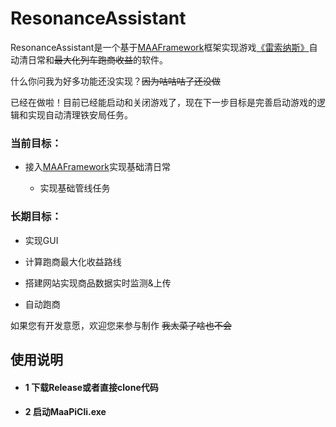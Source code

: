 # ResonanceAssistant

ResonanceAssistant是一个基于[MAAFramework](https://github.com/MaaXYZ/MaaFramework)框架实现游戏[《雷索纳斯》](https://soli-reso.com/)自动清日常和~~最大化列车跑商收益~~的软件。

什么你问我为好多功能还没实现？~~因为咕咕咕了还没做~~

已经在做啦！目前已经能启动和关闭游戏了，现在下一步目标是完善启动游戏的逻辑和实现自动清理铁安局任务。

### 当前目标：

- 接入[MAAFramework](https://github.com/MaaXYZ/MaaFramework)实现基础清日常
  
  - 实现基础管线任务

### 长期目标：

- 实现GUI

- 计算跑商最大化收益路线

- 搭建网站实现商品数据实时监测&上传

- 自动跑商

如果您有开发意愿，欢迎您来参与制作 ~~我太菜了啥也不会~~

## 使用说明

- ####  1 下载Release或者直接clone代码

- ####  2 启动MaaPiCli.exe

